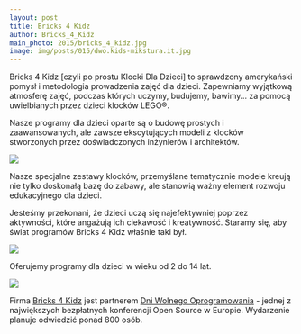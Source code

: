 ```yaml
---
layout: post
title: Bricks 4 Kidz
author: Bricks_4_Kidz
main_photo: 2015/bricks_4_kidz.jpg
image: img/posts/015/dwo.kids-mikstura.it.jpg
---
```


Bricks 4 Kidz [czyli po prostu Klocki Dla Dzieci] to sprawdzony amerykański pomysł i metodologia prowadzenia zajęć dla dzieci. Zapewniamy wyjątkową atmosferę zajęć, podczas których uczymy, budujemy, bawimy… za pomocą uwielbianych przez dzieci klocków LEGO®.

Nasze programy dla dzieci oparte są o budowę prostych i zaawansowanych, ale zawsze ekscytujących modeli z klocków stworzonych przez doświadczonych inżynierów i architektów.

<img class="medium" src="/pl/blog/img/posts/2015/bricks_4_kidz_dwo15_06.png">

Nasze specjalne zestawy klocków, przemyślane tematycznie modele kreują nie tylko doskonałą bazę do zabawy, ale stanowią ważny element rozwoju edukacyjnego dla dzieci.

Jesteśmy przekonani, że dzieci uczą się najefektywniej poprzez aktywności, które angażują ich ciekawość i kreatywność. Staramy się, aby świat programów Bricks 4 Kidz właśnie taki był.

<img class="medium" src="/pl/blog/img/posts/2015/bricks_4_kidz_dwo15_05.jpg">

Oferujemy programy dla dzieci w wieku od 2 do 14 lat.

<img class="medium" src="/pl/blog/img/posts/2015/bricks_4_kidz_dwo15_03.jpg">

Firma [Bricks 4 Kidz](http://www.bricks4kidz.com.pl/) jest partnerem [Dni Wolnego Oprogramowania](http://dwo.mikstura.it) -  jednej z największych bezpłatnych konferencji Open Source w Europie. Wydarzenie planuje odwiedzić ponad 800 osób.

